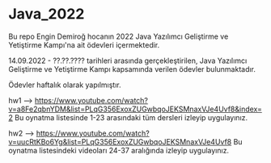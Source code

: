 # Java_2022
Bu repo Engin Demiroğ hocanın 2022 Java Yazılımcı Geliştirme ve Yetiştirme Kampı'na ait ödevleri içermektedir.

14.09.2022 - ??.??.???? tarihleri arasında gerçekleştirilen, Java Yazılımcı Geliştirme ve Yetiştirme Kampı kapsamında verilen ödevler bulunmaktadır. 

Ödevler haftalık olarak yapılmıştır.

hw1 --> https://www.youtube.com/watch?v=a8Fe2qbnYDM&list=PLqG356ExoxZUGwbqoJEKSMnaxVJe4Uvf8&index=2
        Bu oynatma listesinde 1-23 arasındaki tüm dersleri izleyip uygulayınız.
       
hw2 --> https://www.youtube.com/watch?v=uucRtKBo6Yg&list=PLqG356ExoxZUGwbqoJEKSMnaxVJe4Uvf8
        Bu oynatma listesindeki videoları 24-37 aralığında izleyip uygulayınız.
        



